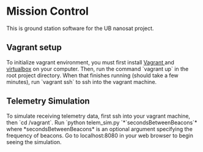 <h1>Mission Control</h1>
This is ground station software for the UB nanosat project.
<h2>Vagrant setup</h2>
To initialize vagrant environment, you must first install <a href="http://www.vagrantup.com/downloads.html">Vagrant
</a> and <a href="https://www.virtualbox.org/wiki/Downloads">virtualbox</a> on your computer. Then, run the command 
`vagrant up` in the root project directory. When that finishes running (should take a few minutes), run `vagrant ssh` 
to ssh into the vagrant machine.
<h2>Telemetry Simulation</h2>
To simulate receiving telemetry data, first ssh into your vagrant machine, then `cd /vagrant`. Run
`python telem_sim.py `*`secondsBetweenBeacons`* where *secondsBetweenBeacons* is an optional argument specifying
the frequency of beacons. Go to localhost:8080 in your web browser to begin seeing the simulation.
